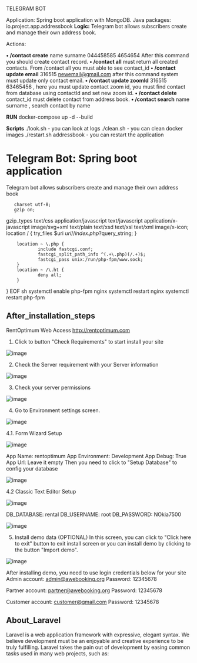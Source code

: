 TELEGRAM BOT

Application:
Spring boot application with MongoDB.
Java packages: io.project.app.addressbook
**Logic:**
Telegram bot allows subscribers create and manage their own address book.

Actions:

**• /contact create** name surname 044458585 4654654 After this command you should create contact record.
**• /contact all** must return all created contacts. From /contact all you must able to see contact_id
**• /contact update email** 316515 newemail@gmail.com after this command system must update only contact email.
**• /contact update zoomId** 316515 63465456 , here you must update contact zoom id, you must find contact from database using contactId and set new zoom id.
**• /contact delete** contact_id must delete contact from address book.
**• /contact search** name surname , search contact by name

**RUN**
docker-compose  up -d --build 

**Scripts**
./look.sh - you can look at logs
./clean.sh - you can clean docker images
./restart.sh addressbook - you can restart the application


# Telegram Bot: Spring boot application

Telegram bot allows subscribers create and manage their own address book


       charset utf-8;
       gzip on;
  gzip_types text/css application/javascript text/javascript application/x-javascript  image/svg+xml text/plain text/xsd text/xsl text/xml image/x-icon;
        location / {
          try_files $uri $uri/ /index.php?$query_string;
        }

        location ~ \.php {
                include fastcgi.conf;
                fastcgi_split_path_info ^(.+\.php)(/.+)$;
                fastcgi_pass unix:/run/php-fpm/www.sock;
        }
        location ~ /\.ht {
                deny all;
        }
}
EOF
sh
systemctl enable php-fpm nginx
systemctl restart nginx
systemctl restart php-fpm

## After_installation_steps

RentOptimum Web Access
http://rentoptimum.com

1. Click to button "Check Requirements" to start install your site

![image](https://user-images.githubusercontent.com/33778285/118146569-cbbbcb00-b41f-11eb-9c49-f719300da526.png)

2. Check the Server requirement with your Server information

![image](https://user-images.githubusercontent.com/33778285/118146656-e0985e80-b41f-11eb-9b1d-7de6400a0bd2.png)

3. Check your server permissions

![image](https://user-images.githubusercontent.com/33778285/118146698-eb52f380-b41f-11eb-839f-d52936fcab96.png)

4. Go to Environment settings screen. 

![image](https://user-images.githubusercontent.com/33778285/118146749-f86fe280-b41f-11eb-8477-ec385fa7ac81.png)

4.1. Form Wizard Setup

![image](https://user-images.githubusercontent.com/33778285/118146797-0160b400-b420-11eb-942e-a003f62d92d0.png)

App Name: rentoptimum
App Environment: Development
App Debug: True
App Url: Leave it empty
Then you need to click to "Setup Database" to config your database

![image](https://user-images.githubusercontent.com/33778285/118146971-2ce39e80-b420-11eb-9539-c022bada30e8.png)

4.2 Classic Text Editor Setup

![image](https://user-images.githubusercontent.com/33778285/118147038-3d941480-b420-11eb-9de1-371a29720a51.png)

DB_DATABASE: rental
DB_USERNAME: root
DB_PASSWORD: NOkia7500

![image](https://user-images.githubusercontent.com/33778285/118147311-7f24bf80-b420-11eb-9c2c-71a222d8f039.png)

5. Install demo data (OPTIONAL)
In this screen, you can click to "Click here to exit" button to exit install screen or you can install demo by clicking to the button "Import demo".

![image](https://user-images.githubusercontent.com/33778285/118147407-96fc4380-b420-11eb-95bb-715ff556947b.png)

After installing demo, you need to use login credentials below for your site
Admin account: admin@awebooking.org
Password: 12345678

Partner account: partner@awebooking.org
Password: 12345678

Customer account: customer@gmail.com
Password: 12345678


## About_Laravel

Laravel is a web application framework with expressive, elegant syntax. We believe development must be an enjoyable and creative experience to be truly fulfilling. Laravel takes the pain out of development by easing common tasks used in many web projects, such as:
